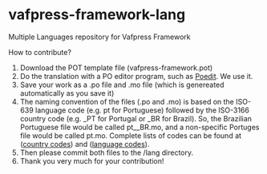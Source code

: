 vafpress-framework-lang
=======================

Multiple Languages repository for Vafpress Framework

How to contribute?

1. Download the POT template file (vafpress-framework.pot)
2. Do the translation with a PO editor program, such as [Poedit](http://www.poedit.net/download.php). We use it.
3. Save your work as a .po file and .mo file (which is genereated automatically as you save it)
4. The naming convention of the files (.po and .mo) is based on the ISO-639 language code (e.g. pt for Portuguese) followed by the ISO-3166 country code (e.g. _PT for Portugal or _BR for Brazil). So, the Brazilian Portuguese file would be called pt__BR.mo, and a non-specific Portuges file would be called pt.mo. Complete lists of codes can be found at ([country codes](http://www.gnu.org/software/gettext/manual/html_chapter/gettext_16.html#Country-Codes)) and ([language codes](http://www.gnu.org/software/gettext/manual/html_chapter/gettext_16.html#Language-Codes)).
5. Then please commit both files to the /lang directory.
6. Thank you very much for your contribution!